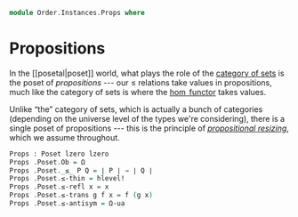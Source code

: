 <!--
```agda
open import Cat.Prelude

open import Order.Base
```
-->

```agda
module Order.Instances.Props where
```

# Propositions

In the [[posetal|poset]] world, what plays the role of the [category of
sets] is the poset of _propositions_ --- our $\le$ relations take values
in propositions, much like the category of sets is where the [$\hom$
functor] takes values.

[category of sets]: Cat.Base.html#the-precategory-of-sets
[$\hom$ functor]: Cat.Functor.Hom.html

Unlike “the” category of sets, which is actually a bunch of categories
(depending on the universe level of the types we're considering), there
is a single poset of propositions --- this is the principle of
[_propositional resizing_], which we assume throughout.

[_propositional resizing_]: 1Lab.Resizing.html

```agda
Props : Poset lzero lzero
Props .Poset.Ob = Ω
Props .Poset._≤_ P Q = ∣ P ∣ → ∣ Q ∣
Props .Poset.≤-thin = hlevel!
Props .Poset.≤-refl x = x
Props .Poset.≤-trans g f x = f (g x)
Props .Poset.≤-antisym = Ω-ua
```
